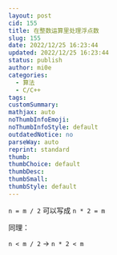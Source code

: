 ```yaml
---
layout: post
cid: 155
title: 在整数运算里处理浮点数
slug: 155
date: 2022/12/25 16:23:44
updated: 2022/12/25 16:23:44
status: publish
author: mi0e
categories: 
  - 算法
  - C/C++
tags: 
customSummary: 
mathjax: auto
noThumbInfoEmoji: 
noThumbInfoStyle: default
outdatedNotice: no
parseWay: auto
reprint: standard
thumb: 
thumbChoice: default
thumbDesc: 
thumbSmall: 
thumbStyle: default
---
```



`n = m / 2` 可以写成 `n * 2 = m`

同理：

`n < m / 2` -> `n * 2 < m`
